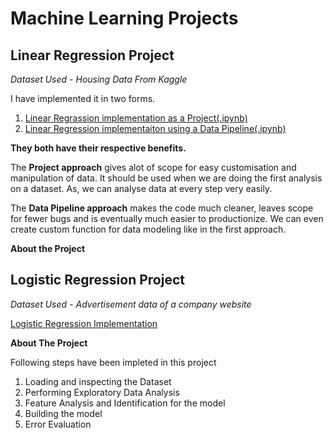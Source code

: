 # Machine Learning Projects
## Linear Regression Project
*Dataset Used - Housing Data From Kaggle*

I have implemented it in two forms.
1. [Linear Regrassion implementation as a Project(.ipynb)](Linear%20Regression%20-%20Housing%20Prices.ipynb)
2. [Linear Regression implementaiton using a Data Pipeline(.ipynb)](Linear%20Regression%20-%20Data%20Pipeline%20Implementation%20-%20Housing%20Data%20Project%20.ipynb)

**They both have their respective benefits.**

The **Project approach** gives alot of scope for easy customisation and manipulation of data. It should be used when we are doing the first analysis on a dataset. As, we can analyse data at every step very easily.

The **Data Pipeline approach** makes the code much cleaner, leaves scope for fewer bugs and is eventually much easier to productionize. We can even create custom function for data modeling like in the first approach. 

**About the Project**

## Logistic Regression Project
*Dataset Used - Advertisement data of a company website*

[Logistic Regression Implementation](Logistic%20Regression%20Project.ipynb)

**About The Project**

Following steps have been impleted in this project
1. Loading and inspecting the Dataset
2. Performing Exploratory Data Analysis
3. Feature Analysis and Identification for the model
4. Building the model
5. Error Evaluation

